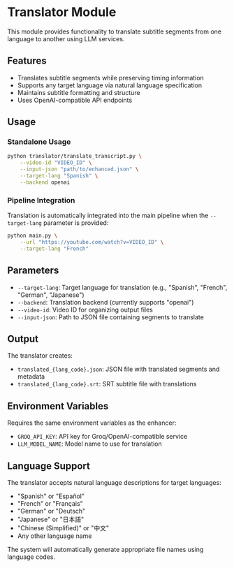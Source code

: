 # Translator Module

This module provides functionality to translate subtitle segments from one language to another using LLM services.

## Features

- Translates subtitle segments while preserving timing information
- Supports any target language via natural language specification
- Maintains subtitle formatting and structure
- Uses OpenAI-compatible API endpoints

## Usage

### Standalone Usage

```bash
python translator/translate_transcript.py \
    --video-id "VIDEO_ID" \
    --input-json "path/to/enhanced.json" \
    --target-lang "Spanish" \
    --backend openai
```

### Pipeline Integration

Translation is automatically integrated into the main pipeline when the `--target-lang` parameter is provided:

```bash
python main.py \
    --url "https://youtube.com/watch?v=VIDEO_ID" \
    --target-lang "French"
```

## Parameters

- `--target-lang`: Target language for translation (e.g., "Spanish", "French", "German", "Japanese")
- `--backend`: Translation backend (currently supports "openai")
- `--video-id`: Video ID for organizing output files
- `--input-json`: Path to JSON file containing segments to translate

## Output

The translator creates:
- `translated_{lang_code}.json`: JSON file with translated segments and metadata
- `translated_{lang_code}.srt`: SRT subtitle file with translations

## Environment Variables

Requires the same environment variables as the enhancer:
- `GROQ_API_KEY`: API key for Groq/OpenAI-compatible service
- `LLM_MODEL_NAME`: Model name to use for translation

## Language Support

The translator accepts natural language descriptions for target languages:
- "Spanish" or "Español"
- "French" or "Français" 
- "German" or "Deutsch"
- "Japanese" or "日本語"
- "Chinese (Simplified)" or "中文"
- Any other language name

The system will automatically generate appropriate file names using language codes.




